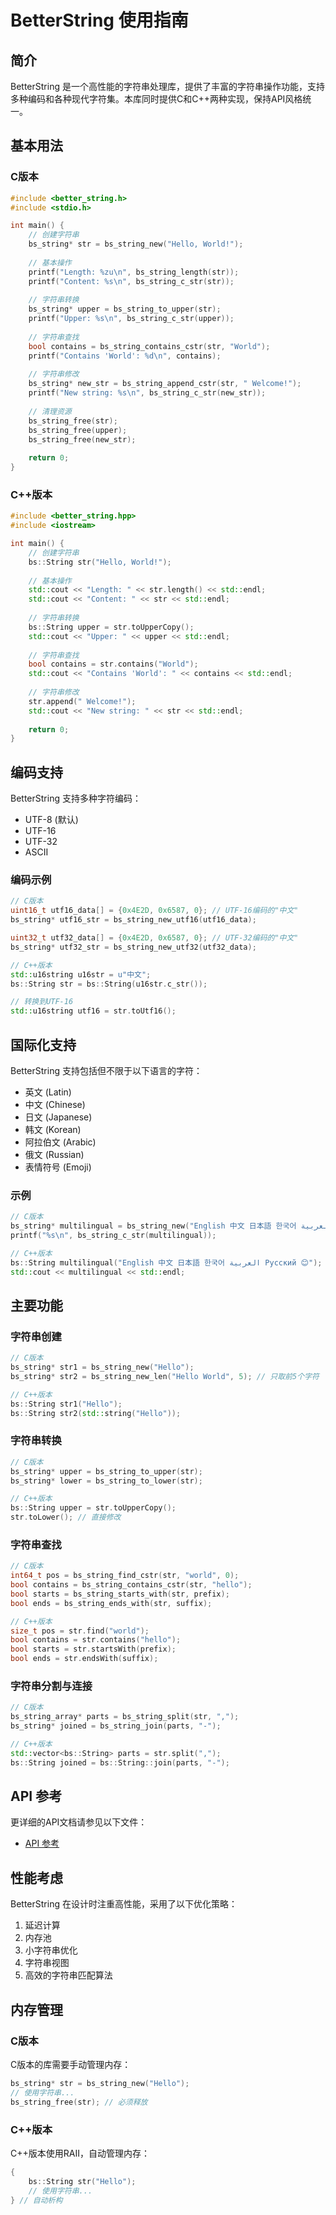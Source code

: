 # BetterString 使用指南

## 简介

BetterString 是一个高性能的字符串处理库，提供了丰富的字符串操作功能，支持多种编码和各种现代字符集。本库同时提供C和C++两种实现，保持API风格统一。

## 基本用法

### C版本

```c
#include <better_string.h>
#include <stdio.h>

int main() {
    // 创建字符串
    bs_string* str = bs_string_new("Hello, World!");
    
    // 基本操作
    printf("Length: %zu\n", bs_string_length(str));
    printf("Content: %s\n", bs_string_c_str(str));
    
    // 字符串转换
    bs_string* upper = bs_string_to_upper(str);
    printf("Upper: %s\n", bs_string_c_str(upper));
    
    // 字符串查找
    bool contains = bs_string_contains_cstr(str, "World");
    printf("Contains 'World': %d\n", contains);
    
    // 字符串修改
    bs_string* new_str = bs_string_append_cstr(str, " Welcome!");
    printf("New string: %s\n", bs_string_c_str(new_str));
    
    // 清理资源
    bs_string_free(str);
    bs_string_free(upper);
    bs_string_free(new_str);
    
    return 0;
}
```

### C++版本

```cpp
#include <better_string.hpp>
#include <iostream>

int main() {
    // 创建字符串
    bs::String str("Hello, World!");
    
    // 基本操作
    std::cout << "Length: " << str.length() << std::endl;
    std::cout << "Content: " << str << std::endl;
    
    // 字符串转换
    bs::String upper = str.toUpperCopy();
    std::cout << "Upper: " << upper << std::endl;
    
    // 字符串查找
    bool contains = str.contains("World");
    std::cout << "Contains 'World': " << contains << std::endl;
    
    // 字符串修改
    str.append(" Welcome!");
    std::cout << "New string: " << str << std::endl;
    
    return 0;
}
```

## 编码支持

BetterString 支持多种字符编码：

- UTF-8 (默认)
- UTF-16
- UTF-32
- ASCII

### 编码示例

```c
// C版本
uint16_t utf16_data[] = {0x4E2D, 0x6587, 0}; // UTF-16编码的"中文"
bs_string* utf16_str = bs_string_new_utf16(utf16_data);

uint32_t utf32_data[] = {0x4E2D, 0x6587, 0}; // UTF-32编码的"中文"
bs_string* utf32_str = bs_string_new_utf32(utf32_data);
```

```cpp
// C++版本
std::u16string u16str = u"中文";
bs::String str = bs::String(u16str.c_str());

// 转换到UTF-16
std::u16string utf16 = str.toUtf16();
```

## 国际化支持

BetterString 支持包括但不限于以下语言的字符：

- 英文 (Latin)
- 中文 (Chinese)
- 日文 (Japanese)
- 韩文 (Korean)
- 阿拉伯文 (Arabic)
- 俄文 (Russian)
- 表情符号 (Emoji)

### 示例

```c
// C版本
bs_string* multilingual = bs_string_new("English 中文 日本語 한국어 العربية Русский 😊");
printf("%s\n", bs_string_c_str(multilingual));
```

```cpp
// C++版本
bs::String multilingual("English 中文 日本語 한국어 العربية Русский 😊");
std::cout << multilingual << std::endl;
```

## 主要功能

### 字符串创建

```c
// C版本
bs_string* str1 = bs_string_new("Hello");
bs_string* str2 = bs_string_new_len("Hello World", 5); // 只取前5个字符
```

```cpp
// C++版本
bs::String str1("Hello");
bs::String str2(std::string("Hello"));
```

### 字符串转换

```c
// C版本
bs_string* upper = bs_string_to_upper(str);
bs_string* lower = bs_string_to_lower(str);
```

```cpp
// C++版本
bs::String upper = str.toUpperCopy();
str.toLower(); // 直接修改
```

### 字符串查找

```c
// C版本
int64_t pos = bs_string_find_cstr(str, "world", 0);
bool contains = bs_string_contains_cstr(str, "hello");
bool starts = bs_string_starts_with(str, prefix);
bool ends = bs_string_ends_with(str, suffix);
```

```cpp
// C++版本
size_t pos = str.find("world");
bool contains = str.contains("hello");
bool starts = str.startsWith(prefix);
bool ends = str.endsWith(suffix);
```

### 字符串分割与连接

```c
// C版本
bs_string_array* parts = bs_string_split(str, ",");
bs_string* joined = bs_string_join(parts, "-");
```

```cpp
// C++版本
std::vector<bs::String> parts = str.split(",");
bs::String joined = bs::String::join(parts, "-");
```

## API 参考

更详细的API文档请参见以下文件：

- [API 参考](./api_reference_zh.md)

## 性能考虑

BetterString 在设计时注重高性能，采用了以下优化策略：

1. 延迟计算
2. 内存池
3. 小字符串优化
4. 字符串视图
5. 高效的字符串匹配算法

## 内存管理

### C版本

C版本的库需要手动管理内存：

```c
bs_string* str = bs_string_new("Hello");
// 使用字符串...
bs_string_free(str); // 必须释放
```

### C++版本

C++版本使用RAII，自动管理内存：

```cpp
{
    bs::String str("Hello");
    // 使用字符串...
} // 自动析构
``` 